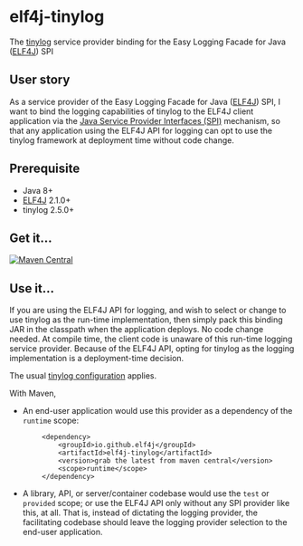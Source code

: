 # elf4j-tinylog

The [tinylog](https://tinylog.org/v2/) service provider binding for the Easy Logging Facade for
Java ([ELF4J](https://github.com/elf4j/elf4j-api)) SPI

## User story

As a service provider of the Easy Logging Facade for Java ([ELF4J](https://github.com/elf4j/elf4j-api)) SPI, I want to
bind the logging capabilities of tinylog to the ELF4J client application via
the [Java Service Provider Interfaces (SPI)](https://docs.oracle.com/javase/tutorial/sound/SPI-intro.html) mechanism, so
that any application using the ELF4J API for logging can opt to use the tinylog framework at deployment time without
code change.

## Prerequisite

- Java 8+
- [ELF4J](https://github.com/elf4j/elf4j-api) 2.1.0+
- tinylog 2.5.0+

## Get it...

[![Maven Central](https://img.shields.io/maven-central/v/io.github.elf4j/elf4j-tinylog.svg?label=Maven%20Central)](https://search.maven.org/search?q=g:%22io.github.elf4j%22%20AND%20a:%22elf4j-tinylog%22)

## Use it...

If you are using the ELF4J API for logging, and wish to select or change to use tinylog as the run-time implementation,
then simply pack this binding JAR in the classpath when the application deploys. No code change needed. At compile time,
the client code is unaware of this run-time logging service provider. Because of the ELF4J API, opting for tinylog as
the logging implementation is a deployment-time decision.

The usual [tinylog configuration](https://tinylog.org/v2/configuration/) applies.

With Maven,

- An end-user application would use this provider as a dependency of the `runtime` scope:

```
        <dependency>
            <groupId>io.github.elf4j</groupId>
            <artifactId>elf4j-tinylog</artifactId>
            <version>grab the latest from maven central</version>
            <scope>runtime</scope>
        </dependency>
```

- A library, API, or server/container codebase would use the `test` or `provided` scope; or use the ELF4J API only
  without any SPI provider like this, at all. That is, instead of dictating the logging provider, the facilitating
  codebase should leave the logging provider selection to the end-user application.
